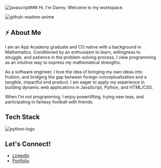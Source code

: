 ![javascript](https://github.com/dhyum9/dhyum9/assets/116237655/5f560bab-e179-4a26-b22e-a1f75c992865)### Hi, I'm Danny. Welcome to my workspace.

![github-readme-anime](https://github.com/dhyum9/dhyum9/assets/116237655/dbe833b2-7b85-4497-9ecb-b98c929af529)

## ⚡ About Me 

I am an App Academy graduate and CO native with a background in Mathematics. Conditioned by an enthusiasm to learn, willingness to struggle, and patience in the problem-solving process, I view programming as an intuitive way to express my mathematical strengths.

As a software engineer, I love the idea of bringing my own ideas into fruition, and bridging the gap between foreign conceptualization and a tangible, impactful end product. I am eager to apply my experience in building dynamic web applications in JavaScript, Python, and HTML/CSS.

When I'm not programming, I enjoy powerlifting, trying new teas, and participating in fantasy football with friends.

## Tech Stack
![python-logo](https://github.com/dhyum9/dhyum9/assets/116237655/81593b6a-09fc-48f9-9f6d-670016890787)


## Let's Connect!

- [LinkedIn](https://www.linkedin.com/in/danny-yum/)
- [Portfolio](https://dannyyum.com/)

<!--
**dhyum9/dhyum9** is a ✨ _special_ ✨ repository because its `README.md` (this file) appears on your GitHub profile.

Here are some ideas to get you started:

- 🔭 I’m currently working on ...
- 🌱 I’m currently learning ...
- 👯 I’m looking to collaborate on ...
- 🤔 I’m looking for help with ...
- 💬 Ask me about ...
- 📫 How to reach me: ...
- 😄 Pronouns: ...
- ⚡ Fun fact: ...
-->
